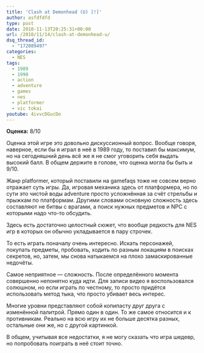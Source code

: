 ```yaml
---
title: 'Clash at Demonhead (U) [!]'
author: asfdfdfd
type: post
date: 2010-11-13T20:25:31+00:00
url: /2010/11/14/clash-at-demonhead-u/
dsq_thread_id:
  - "172089497"
categories:
  - NES
tags:
  - 1989
  - 1990
  - action
  - adventure
  - games
  - nes
  - platformer
  - vic tokai
youtube: 4ivvcDGucDo
---
```

**Оценка:** 8/10

Оценка этой игре это довольно дискуссионный вопрос. Вообще говоря, наверное, если бы я играл в неё в 1989 году, то поставил бы максимум, но на сегодняшний день всё же я не смог уговорить себя выдать высокий балл. В общем держите в голове, что оценка могла бы быть и 9/10.

Жанр platformer, который поставили на gamefaqs тоже не совсем верно отражает суть игры. Да, игровая механика здесь от платформера, но по сути это чистой воды adventure просто усложнённая за счёт стрельбы и прыжкам по платформам. Другими словами основную сложность здесь составляют не битвы с врагами, а поиск нужных предметов и NPC с которыми надо что-то обсудить.

Здесь есть достаточно целостный сюжет, что вообще редкость для NES игр в которых он обычно укладывается в пару строчек.

То есть играть поначалу очень интересно. Искать персонажей, покупать предметы, пробовать, ходить по разным локациям в поисках секретов, но, затем, мы снова натыкаемся на плохо замаскированные недочёты.

Самое неприятное — сложность. После определённого момента совершенно непонятно куда идти. Для записи видео я воспользовался солюшном, но если играть по честному, то просто придётся использовать метод тыка, что просто убивает весь интерес.

Многие уровни представляют собой копипасту друг друга с изменённой палитрой. Прямо один в один. То же самое относится и к противникам. Реально на всю игру их не больше десятка разных, остальные они же, но с другой картинкой.

В общем, учитывая все недостатки, я не могу сказать что игра шедевр, но попробовать поиграть в неё стоит точно.